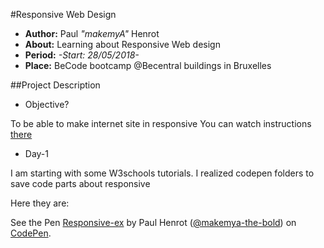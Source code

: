 #Responsive Web Design

- **Author:** Paul *"makemyA"* Henrot
- **About:** Learning about Responsive Web design
- **Period:** *-Start: 28/05/2018-*
- **Place:** BeCode bootcamp @Becentral buildings in Bruxelles

##Project Description

* Objective?

To be able to make internet site in responsive
You can watch instructions [there](https://github.com/becodeorg/lovelace-2/tree/master/Parcours/02-Responsive%20Web%20Design)

* Day-1

I am starting with some W3schools tutorials.
I realized codepen folders to save code parts about responsive

Here they are:

<p data-height="265" data-theme-id="dark" data-slug-hash="vrBypZ" data-default-tab="html,result" data-user="makemya-the-bold" data-embed-version="2" data-pen-title="Responsive-ex" class="codepen">See the Pen <a href="https://codepen.io/makemya-the-bold/pen/vrBypZ/">Responsive-ex</a> by Paul Henrot (<a href="https://codepen.io/makemya-the-bold">@makemya-the-bold</a>) on <a href="https://codepen.io">CodePen</a>.</p>
<script async src="https://static.codepen.io/assets/embed/ei.js"></script>
